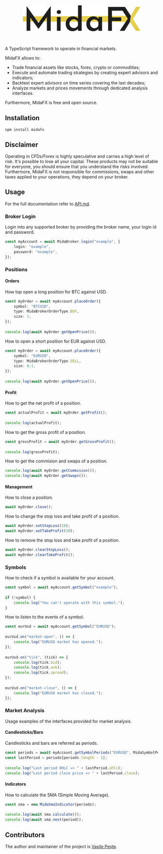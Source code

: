 <p align="center"> 
    <img src="images/logo.svg" alt="MidaFX" width="390px">
</p>
<br>

A TypeScript framework to operate in financial markets.

MidaFX allows to:
- Trade financial assets like stocks, forex, crypto or commodities;
- Execute and automate trading strategies by creating expert advisors and indicators;
- Backtest expert advisors on time series covering the last decades;
- Analyze markets and prices movements through dedicated analysis interfaces.

Furthermore, MidaFX is free and open source.

## Installation
```console
npm install midafx
```

## Disclaimer
Operating in CFDs/Forex is highly speculative and carries a high level of risk.
It's possible to lose all your capital. These products may not be suitable for everyone,
you should ensure that you understand the risks involved. Furthermore, MidaFX is not responsible for commissions,
swaps and other taxes applied to your operations, they depend on your broker.

## Usage
For the full documentation refer to [API.md](docs/API.md).

### Broker Login
Login into any supported broker by providing the broker name, your login id and password.
```typescript
const myAccount = await MidaBroker.login("example", {
    login: "example",
    password: "example",
});
```

### Positions

#### Orders
How top open a long position for BTC against USD.
```typescript
const myOrder = await myAccount.placeOrder({
    symbol: "BTCUSD",
    type: MidaBrokerOrderType.BUY,
    size: 1,
});

console.log(await myOrder.getOpenPrice());
```

How to open a short position for EUR against USD.
```typescript
const myOrder = await myAccount.placeOrder({
    symbol: "EURUSD",
    type: MidaBrokerOrderType.SELL,
    size: 0.1,
});

console.log(await myOrder.getOpenPrice());
```

#### Profit
How to get the net profit of a position.
```typescript
const actualProfit = await myOrder.getProfit();

console.log(actualProfit);
```

How to get the gross profit of a position.
```typescript
const grossProfit = await myOrder.getGrossProfit();

console.log(grossProfit);
```

How to get the commision and swaps of a position.
```typescript
console.log(await myOrder.getCommision());
console.log(await myOrder.getSwaps());
```

#### Management
How to close a position.
```typescript
await myOrder.close();
```

How to change the stop loss and take profit of a position.
```typescript
await myOrder.setStopLoss(10);
await myOrder.setTakeProfit(30);
```

How to remove the stop loss and take profit of a position.
```typescript
await myOrder.clearStopLoss();
await myOrder.clearTakeProfit();
```

### Symbols
How to check if a symbol is available for your account.
```typescript
const symbol = await myAccount.getSymbol("example");

if (!symbol) {
    console.log("You can't operate with this symbol.");
}
```

How to listen to the events of a symbol.
```typescript
const eurUsd = await myAccount.getSymbol("EURUSD");

eurUsd.on("market-open", () => {
    console.log("EURUSD market has opened.");
});

eurUsd.on("tick", (tick) => {
    console.log(tick.bid);
    console.log(tick.ask);
    console.log(tick.spread);
});

eurUsd.on("market-close", () => {
    console.log("EURUSD market has closed.");
});
```

### Market Analysis
Usage examples of the interfaces provided for market analysis.

#### Candlesticks/Bars
Candlesticks and bars are referred as periods.
```typescript
const periods = await myAccount.getSymbolPeriods("EURUSD", MidaSymbolPeriodTimeframeType.M30);
const lastPeriod = periods[periods.length - 1];

console.log("Last period OHLC => " + lastPeriod.ohlc);
console.log("Last period close price => " + lastPeriod.close);
```

#### Indicators
How to calculate the SMA (Simple Moving Average).
```typescript
const sma = new MidaSmaIndicator(periods);

console.log(await sma.calculate());
console.log(await sma.next(period));
```

## Contributors
The author and maintainer of the project is [Vasile Pește](https://github.com/Vasile-Peste).
